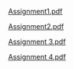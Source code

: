 [Assignment1.pdf](https://github.com/Ajmean/Exploratory-Analysis-Of-Rain-Fall-Data-In-India-For-Agriculture/files/15033263/Assignment1.pdf)

[Assignment2.pdf](https://github.com/Ajmean/Exploratory-Analysis-Of-Rain-Fall-Data-In-India-For-Agriculture/files/15033266/Assignment2.pdf)

[Assignment 3.pdf](https://github.com/Ajmean/Exploratory-Analysis-Of-Rain-Fall-Data-In-India-For-Agriculture/files/15033267/Assignment.3.pdf)

[Assignment 4.pdf](https://github.com/Ajmean/Exploratory-Analysis-Of-Rain-Fall-Data-In-India-For-Agriculture/files/15033270/Assignment.4.pdf)
